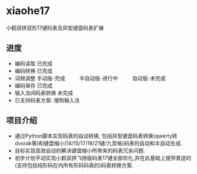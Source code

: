 # xiaohe17
小鹤双拼双形17键码表及异型键盘码表扩展

## 进度
* 编码读取 已完成
* 编码转换 已完成
* 词频调整 手动版-完成
          半自动版-进行中
          自动版-未完成
* 编码保存 已完成
* 输入法间码表转换 未完成
* 已支持码表方案: 搜狗输入法

## 项目介绍
* 通过Python脚本实现码表的自动转换, 包括异型键盘码表转换(qwerty转dvorak等)和键盘缩小(14/15/17/18/21键/九宫格)码表的自动和半自动生成.
* 目标实现高效自动的解决键盘缩小所带来的码表冗余问题.
* 初步计划手动实现小鹤双拼飞扬版码表17键全部优化,并在此基础上提供普适的(支持包括纯形码在内所有形码码表的)码表转换方案.
